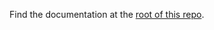 Find the documentation at the [root of this repo](https://github.com/florantara/gatsby-theme-mercadolibre-store).
